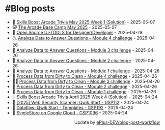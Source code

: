 # #Blog posts
<!-- BLOG-POST-LIST:START -->
- 🧰 [Skills Boost Arcade Trivia May 2025 Week 1 &lpar;Solution&rpar;](https://eplus.dev/skills-boost-arcade-trivia-may-2025-week-1-solution) - 2025-05-07
- 😺 [The Arcade Base Camp May 2025](https://eplus.dev/the-arcade-base-camp-may-2025) - 2025-05-07
- 🗽 [Open Source UI-TOOLS for Designer/Developer](https://eplus.dev/open-source-ui-tools-for-designer-developer) - 2025-04-28
- 🌜 [Analyze Data to Answer Questions - Module 4 challenge](https://eplus.dev/analyze-data-to-answer-questions-module-4-challenge) - 2025-04-26
- 📝 [Analyze Data to Answer Questions - Module 3 challenge](https://eplus.dev/analyze-data-to-answer-questions-module-3-challenge) - 2025-04-26
- 🚀 [Analyze Data to Answer Questions - Module 2 challenge](https://eplus.dev/analyze-data-to-answer-questions-module-2-challenge) - 2025-04-26
- 💼 [Analyze Data to Answer Questions - Module 1 challenge](https://eplus.dev/analyze-data-to-answer-questions-module-1-challenge) - 2025-04-26
- 🦣 [Process Data from Dirty to Clean - Module 4 challenge](https://eplus.dev/process-data-from-dirty-to-clean-module-4-challenge) - 2025-04-26
- 👨‍🏫 [Process Data from Dirty to Clean - Module 3 challenge](https://eplus.dev/process-data-from-dirty-to-clean-module-3-challenge) - 2025-04-26
- 🔭 [Process Data from Dirty to Clean - Module 2 challenge](https://eplus.dev/process-data-from-dirty-to-clean-module-2-challenge) - 2025-04-26
- 🤡 [Process Data from Dirty to Clean - Module 1 challenge](https://eplus.dev/process-data-from-dirty-to-clean-module-1-challenge) - 2025-04-26
- 💡 [Skills Boost Arcade Trivia April 2025 Week 4 &lpar;Solution&rpar;](https://eplus.dev/skills-boost-arcade-trivia-april-2025-week-4-solution) - 2025-04-24
- 🦣 [[2025] Web Security Scanner: Qwik Start - GSP112](https://eplus.dev/2025-web-security-scanner-qwik-start-gsp112) - 2025-04-24
- 💪 [Dataflow: Qwik Start - Templates - GSP192](https://eplus.dev/dataflow-qwik-start-templates-gsp192) - 2025-04-24
- 🤡 [SingleStore on Google Cloud - GSP1096](https://eplus.dev/singlestore-on-google-cloud-gsp1096) - 2025-04-24<!-- BLOG-POST-LIST:END -->
<div align="right">
  Update by <a target="_blank"
    href="https://github.com/ePlus-DEV/blog-post-workflow">ePlus-DEV/blog-post-workflow</a>
</div>
